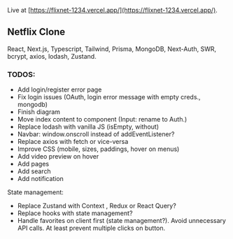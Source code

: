 Live at [https://flixnet-1234.vercel.app/](https://flixnet-1234.vercel.app/).

## Netflix Clone

React, Next.js, Typescript, Tailwind, Prisma, MongoDB, Next-Auth, SWR, bcrypt, axios, lodash, Zustand.

### TODOS:

- Add login/register error page
- Fix login issues (OAuth, login error message with empty creds., mongodb)
- Finish diagram
- Move index content to component (Input: rename to Auth.)
- Replace lodash with vanilla JS (isEmpty, without)
- Navbar: window.onscroll instead of addEventListener?
- Replace axios with fetch or vice-versa
- Improve CSS (mobile, sizes, paddings, hover on menus)
- Add video preview on hover
- Add pages
- Add search
- Add notification

State management:

- Replace Zustand with Context , Redux or React Query?
- Replace hooks with state management?
- Handle favorites on client first (state management?). Avoid unnecessary API calls. At least prevent multiple clicks on button.
